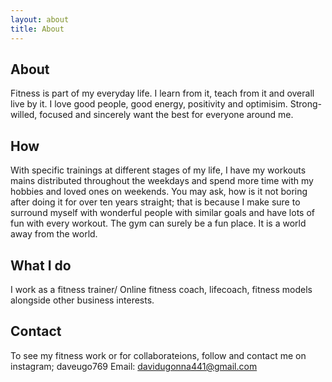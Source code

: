 ```yaml
---
layout: about
title: About
---
```


## About 

Fitness is part of my everyday life. I learn from it, teach from it and overall live by it. I love good people, good energy, positivity and optimisim.
Strong-willed, focused and sincerely want the best for everyone around me.

## How

With specific trainings at different stages of my life, I have my workouts mains distributed throughout the weekdays and spend more time with my hobbies and 
loved ones on weekends.
You may ask, how is it not boring after doing it for over ten years straight; that is because I make sure to surround myself with wonderful people with similar
goals and have lots of fun with every workout.
The gym can surely be a fun place. It is a world away from the world.

## What I do

I work as a fitness trainer/ Online fitness coach, lifecoach, fitness models alongside other business interests. 

## Contact

To see my fitness work or for collaborateions, follow and contact me on instagram; daveugo769
Email: davidugonna441@gmail.com
